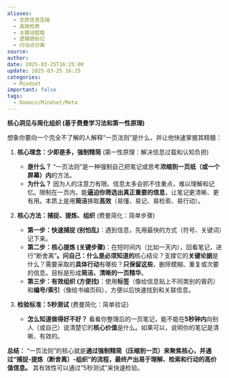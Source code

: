 ```yaml
---
aliases:
  - 无损信息压缩
  - 高效检索
  - 关键词提取
  - 逻辑链标记
  - 行动点分离
source: 
author: 
date: 2025-03-25T16:25:00
update: 2025-03-25 16:25
categories:
  - Mindset
important: false
tags:
  - Domain/Mindset/Meta
---
```



**核心洞见与简化组织 (基于费曼学习法和第一性原理)**

想象你要向一个完全不了解的人解释“一页法则”是什么，并让他快速掌握其精髓：

1.  **核心理念：少即是多，强制精简** (第一性原理：解决信息过载和认知负担)
    *   **是什么？** “一页法则”是一种强制自己把笔记或思考**浓缩到一页纸（或一个屏幕）内**的方法。
    *   **为什么？** 因为人的注意力有限。信息太多会抓不住重点，难以理解和记忆。限制在一页内，能**逼迫你筛选出真正重要的信息**，让笔记更清晰、更有用。本质上是用**简洁**换取**高效**（易懂、易记、易检索、易行动）。

2.  **核心方法：捕捉、提炼、组织** (费曼简化：简单步骤)
    *   **第一步：快速捕捉 (别怕乱)**：遇到信息，先用最快的方式（符号、关键词）记下来。
    *   **第二步：核心提炼 (关键步骤)**：在短时间内（比如一天内），回看笔记，进行“断舍离”**。问自己：什么是必须知道的**核心结论？支撑它的**关键论据**是什么？需要采取的**具体行动**有哪些？**只保留这些**，删除模糊、重复或次要的信息。目标是形成**简洁、清晰的一页精华**。
    *   **第三步：有效组织 (方便找)**：使用**标签**（像给信息贴上不同类别的膏药）和**编号/索引**（像给书编页码），方便以后快速找到和关联信息。

3.  **检验标准：5秒测试** (费曼简化：简单验证)
    *   **怎么知道做得好不好？** 看看你整理后的一页笔记，能不能在**5秒钟内**向别人（或自己）说清楚它的**核心价值**是什么。如果可以，说明你的笔记是清晰、有效的。

**总结：** “一页法则”的核心就是**通过强制精简（压缩到一页）来聚焦核心，并通过“捕捉-提炼（断舍离）-组织”的流程，最终产出易于理解、检索和行动的高价值信息。** 其有效性可以通过“5秒测试”来快速检验。
